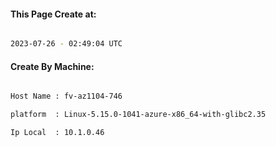 
   
#### This Page Create at:

```bash

2023-07-26 - 02:49:04 UTC

```

#### Create By Machine:

```bash

Host Name : fv-az1104-746

platform  : Linux-5.15.0-1041-azure-x86_64-with-glibc2.35

Ip Local  : 10.1.0.46

```

